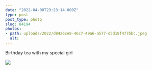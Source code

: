 ```yaml
---
date: "2022-04-08T23:23:14.000Z"
type: post 
post_type: photo
slug: 84194
photos: 
- path: uploads/2022/d8426ce8-46c7-49a6-a577-d5d18f477bbc.jpeg
  alt: 
---
```

Birthday tea with my special girl 


![](/uploads/2022/d8426ce8-46c7-49a6-a577-d5d18f477bbc.jpeg)
